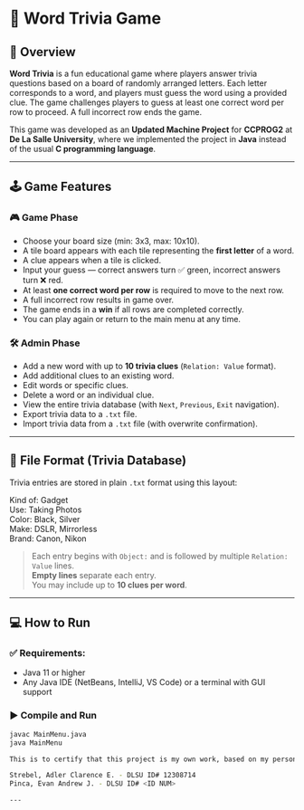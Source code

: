 # 📘 Word Trivia Game

## 📌 Overview

**Word Trivia** is a fun educational game where players answer trivia questions based on a board of randomly arranged letters. Each letter corresponds to a word, and players must guess the word using a provided clue. The game challenges players to guess at least one correct word per row to proceed. A full incorrect row ends the game.

This game was developed as an **Updated Machine Project** for **CCPROG2** at **De La Salle University**, where we implemented the project in **Java** instead of the usual **C programming language**.

---

## 🕹️ Game Features

### 🎮 Game Phase
- Choose your board size (min: 3x3, max: 10x10).
- A tile board appears with each tile representing the **first letter** of a word.
- A clue appears when a tile is clicked.
- Input your guess — correct answers turn ✅ green, incorrect answers turn ❌ red.
- At least **one correct word per row** is required to move to the next row.
- A full incorrect row results in game over.
- The game ends in a **win** if all rows are completed correctly.
- You can play again or return to the main menu at any time.

### 🛠️ Admin Phase
- Add a new word with up to **10 trivia clues** (`Relation: Value` format).
- Add additional clues to an existing word.
- Edit words or specific clues.
- Delete a word or an individual clue.
- View the entire trivia database (with `Next`, `Previous`, `Exit` navigation).
- Export trivia data to a `.txt` file.
- Import trivia data from a `.txt` file (with overwrite confirmation).

---

## 📂 File Format (Trivia Database)

Trivia entries are stored in plain `.txt` format using this layout:

Kind of: Gadget  
Use: Taking Photos  
Color: Black, Silver  
Make: DSLR, Mirrorless  
Brand: Canon, Nikon  

> Each entry begins with `Object:` and is followed by multiple `Relation: Value` lines.  
> **Empty lines** separate each entry.  
> You may include up to **10 clues per word**.

---

## 💻 How to Run

### ✅ Requirements:
- Java 11 or higher
- Any Java IDE (NetBeans, IntelliJ, VS Code) or a terminal with GUI support

### ▶️ Compile and Run
```bash
javac MainMenu.java 
java MainMenu

This is to certify that this project is my own work, based on my personal efforts in studying and applying the concepts learned. I have constructed the functions and their respective algorithms and corresponding code by myself. The program was run, tested, and debugged by my own efforts. I further certify that I have not copied in part or whole or otherwise plagiarized the work of other students and/or persons.

Strebel, Adler Clarence E. - DLSU ID# 12308714
Pinca, Evan Andrew J. - DLSU ID# <ID NUM>

---
